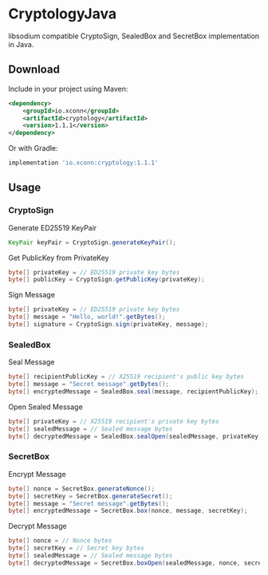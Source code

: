 # CryptologyJava

libsodium compatible CryptoSign, SealedBox and SecretBox implementation in Java.

## Download

Include in your project using Maven:

```xml
<dependency>
    <groupId>io.xconn</groupId>
    <artifactId>cryptology</artifactId>
    <version>1.1.1</version>
</dependency>
```

Or with Gradle:

```groovy
implementation 'io.xconn:cryptology:1.1.1'
```

## Usage

### CryptoSign

Generate ED25519 KeyPair

```java
KeyPair keyPair = CryptoSign.generateKeyPair();
```

Get PublicKey from PrivateKey

```java
byte[] privateKey = // ED25519 private key bytes
byte[] publicKey = CryptoSign.getPublicKey(privateKey);
```

Sign Message

```java
byte[] privateKey = // ED25519 private key bytes
byte[] message = "Hello, world!".getBytes();
byte[] signature = CryptoSign.sign(privateKey, message);
```

### SealedBox

Seal Message

```java
byte[] recipientPublicKey = // X25519 recipient's public key bytes
byte[] message = "Secret message".getBytes();
byte[] encryptedMessage = SealedBox.seal(message, recipientPublicKey);
```

Open Sealed Message

```java
byte[] privateKey = // X25519 recipient's private key bytes
byte[] sealedMessage = // Sealed message bytes
byte[] decryptedMessage = SealedBox.sealOpen(sealedMessage, privateKey);
```

### SecretBox

Encrypt Message

```java
byte[] nonce = SecretBox.generateNonce();
byte[] secretKey = SecretBox.generateSecret();
byte[] message = "Secret message".getBytes();
byte[] encryptedMessage = SecretBox.box(nonce, message, secretKey);
```

Decrypt Message

```java
byte[] nonce = // Nonce bytes
byte[] secretKey = // Secret key bytes
byte[] sealedMessage = // Sealed message bytes
byte[] decryptedMessage = SecretBox.boxOpen(sealedMessage, nonce, secretKey);
```